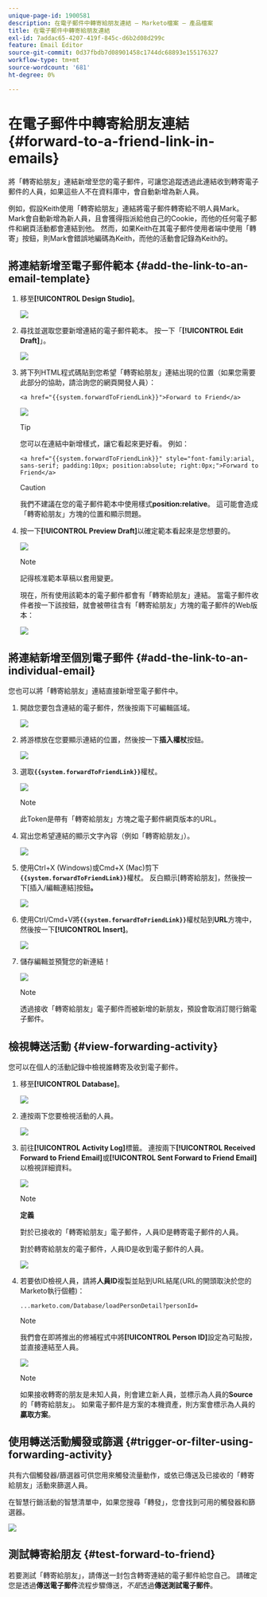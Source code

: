 ```yaml
---
unique-page-id: 1900581
description: 在電子郵件中轉寄給朋友連結 — Marketo檔案 — 產品檔案
title: 在電子郵件中轉寄給朋友連結
exl-id: 7addac65-4207-419f-845c-d6b2d08d299c
feature: Email Editor
source-git-commit: 0d37fbdb7d08901458c1744dc68893e155176327
workflow-type: tm+mt
source-wordcount: '681'
ht-degree: 0%

---
```


# 在電子郵件中轉寄給朋友連結 {#forward-to-a-friend-link-in-emails}

將「轉寄給朋友」連結新增至您的電子郵件，可讓您追蹤透過此連結收到轉寄電子郵件的人員，如果這些人不在資料庫中，會自動新增為新人員。

例如，假設Keith使用「轉寄給朋友」連結將電子郵件轉寄給不明人員Mark。 Mark會自動新增為新人員，且會獲得指派給他自己的Cookie，而他的任何電子郵件和網頁活動都會連結到他。 然而，如果Keith在其電子郵件使用者端中使用「轉寄」按鈕，則Mark會錯誤地編碼為Keith，而他的活動會記錄為Keith的。

## 將連結新增至電子郵件範本 {#add-the-link-to-an-email-template}

1. 移至&#x200B;**[!UICONTROL Design Studio]**。

   ![](assets/one-8.png)

1. 尋找並選取您要新增連結的電子郵件範本。 按一下「**[!UICONTROL Edit Draft]**」。

   ![](assets/two-7.png)

1. 將下列HTML程式碼貼到您希望「轉寄給朋友」連結出現的位置（如果您需要此部分的協助，請洽詢您的網頁開發人員）：

   `<a href="{{system.forwardToFriendLink}}">Forward to Friend</a>`

   ![](assets/three-7.png)

   >[!TIP]
   >
   >
   >您可以在連結中新增樣式，讓它看起來更好看。 例如：
   >
   >`<a href="{{system.forwardToFriendLink}}" style="font-family:arial, sans-serif; padding:10px; position:absolute; right:0px;">Forward to Friend</a>`

   >[!CAUTION]
   >
   >我們不建議在您的電子郵件範本中使用樣式&#x200B;**position:relative**。 這可能會造成「轉寄給朋友」方塊的位置和顯示問題。

1. 按一下&#x200B;**[!UICONTROL Preview Draft]**&#x200B;以確定範本看起來是您想要的。

   ![](assets/four-5.png)

   >[!NOTE]
   >
   >記得核准範本草稿以套用變更。

   現在，所有使用該範本的電子郵件都會有「轉寄給朋友」連結。 當電子郵件收件者按一下該按鈕，就會被帶往含有「轉寄給朋友」方塊的電子郵件的Web版本：

   ![](assets/f2afbox.png)

## 將連結新增至個別電子郵件 {#add-the-link-to-an-individual-email}

您也可以將「轉寄給朋友」連結直接新增至電子郵件中。

1. 開啟您要包含連結的電子郵件，然後按兩下可編輯區域。

   ![](assets/five-4.png)

1. 將游標放在您要顯示連結的位置，然後按一下&#x200B;**插入權杖**&#x200B;按鈕。

   ![](assets/six-2.png)

1. 選取&#x200B;**`{{system.forwardToFriendLink}}`**&#x200B;權杖。

   ![](assets/seven-1.png)

   >[!NOTE]
   >
   >此Token是帶有「轉寄給朋友」方塊之電子郵件網頁版本的URL。

1. 寫出您希望連結的顯示文字內容（例如「轉寄給朋友」）。

   ![](assets/seven-1.png)

1. 使用Ctrl+X (Windows)或Cmd+X (Mac)剪下&#x200B;**`{{system.forwardToFriendLink}}`**&#x200B;權杖。 反白顯示[轉寄給朋友]，然後按一下[插入/編輯連結]按鈕&#x200B;**。**

   ![](assets/eight-1.png)

1. 使用Ctrl/Cmd+V將&#x200B;**`{{system.forwardToFriendLink}}`**&#x200B;權杖貼到&#x200B;**URL**&#x200B;方塊中，然後按一下&#x200B;**[!UICONTROL Insert]**。

   ![](assets/nine.png)

1. 儲存編輯並預覽您的新連結！

   ![](assets/ten-1.png)

   >[!NOTE]
   >
   >透過接收「轉寄給朋友」電子郵件而被新增的新朋友，預設會取消訂閱行銷電子郵件。

## 檢視轉送活動 {#view-forwarding-activity}

您可以在個人的活動記錄中檢視誰轉寄及收到電子郵件。

1. 移至&#x200B;**[!UICONTROL Database]**。

   ![](assets/db.png)

1. 連按兩下您要檢視活動的人員。

   ![](assets/fourteen.png)

1. 前往&#x200B;**[!UICONTROL Activity Log]**&#x200B;標籤。 連按兩下&#x200B;**[!UICONTROL Received Forward to Friend Email]**&#x200B;或&#x200B;**[!UICONTROL Sent Forward to Friend Email]**&#x200B;以檢視詳細資料。

   ![](assets/fifteen.png)

   >[!NOTE]
   >
   >**定義**
   >
   >對於已接收的「轉寄給朋友」電子郵件，人員ID是轉寄電子郵件的人員。
   >
   >對於轉寄給朋友的電子郵件，人員ID是收到電子郵件的人員。

   ![](assets/sixteen.png)

1. 若要依ID檢視人員，請將&#x200B;**人員ID**&#x200B;複製並貼到URL結尾(URL的開頭取決於您的Marketo執行個體)：

   `...marketo.com/Database/loadPersonDetail?personId=`

   >[!NOTE]
   >
   >我們會在即將推出的修補程式中將&#x200B;**[!UICONTROL Person ID]**&#x200B;設定為可點按，並直接連結至人員。

   ![](assets/seventeen.png)

   >[!NOTE]
   >
   >如果接收轉寄的朋友是未知人員，則會建立新人員，並標示為人員的&#x200B;**Source**&#x200B;的「轉寄給朋友」。
   >如果電子郵件是方案的本機資產，則方案會標示為人員的&#x200B;**贏取方案**。

## 使用轉送活動觸發或篩選 {#trigger-or-filter-using-forwarding-activity}

共有六個觸發器/篩選器可供您用來觸發流量動作，或依已傳送及已接收的「轉寄給朋友」活動來篩選人員。

在智慧行銷活動的智慧清單中，如果您搜尋「轉發」，您會找到可用的觸發器和篩選器。

![](assets/nineteen.png)

## 測試轉寄給朋友 {#test-forward-to-friend}

若要測試「轉寄給朋友」，請傳送一封包含轉寄連結的電子郵件給您自己。 請確定您是透過&#x200B;**傳送電子郵件**&#x200B;流程步驟傳送，*不是*&#x200B;透過&#x200B;**傳送測試電子郵件**。
